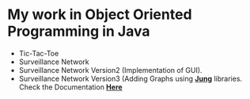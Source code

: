 # My work in Object Oriented Programming in Java

- Tic-Tac-Toe 
- Surveillance Network
- Surveillance Network Version2 (Implementation of GUI).
- Surveillance Network Version3 (Adding Graphs using [**Jung**](https://sourceforge.net/projects/jung/files/) libraries. Check the Documentation [**Here**](https://jgrapht.org/javadoc-1.4.0/org/jgrapht/GraphMetrics.html#%3Cinit%3E())

